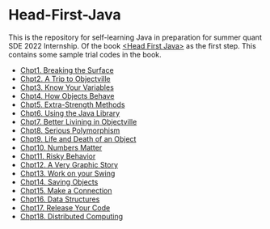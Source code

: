 # Head-First-Java
This is the repository for self-learning Java in preparation for summer quant SDE 2022 Internship.
Of the book [&lt;Head First Java>](https://www.oreilly.com/library/view/head-first-java/0596009208/) as the first step. 
This contains some sample trial codes in the book.

+ [Chpt1. Breaking the Surface](chpt01/)
+ [Chpt2. A Trip to Objectville](chpt02/)
+ [Chpt3. Know Your Variables](chpt03/)
+ [Chpt4. How Objects Behave](chpt04/)
+ [Chpt5. Extra-Strength Methods](chpt05/)
+ [Chpt6. Using the Java Library](chpt06/)
+ [Chpt7. Better Livining in Objectville](chpt07/)
+ [Chpt8. Serious Polymorphism](chpt08/)
+ [Chpt9. Life and Death of an Object](chpt09/)
+ [Chpt10. Numbers Matter](chpt10/)
+ [Chpt11. Risky Behavior](chpt11/)
+ [Chpt12. A Very Graphic Story](chpt12/)
+ [Chpt13. Work on your Swing](chpt13/)
+ [Chpt14. Saving Objects](chpt14/)
+ [Chpt15. Make a Connection](chpt15/)
+ [Chpt16. Data Structures](chpt16/)
+ [Chpt17. Release Your Code](chpt17/)
+ [Chpt18. Distributed Computing](chpt18/)
